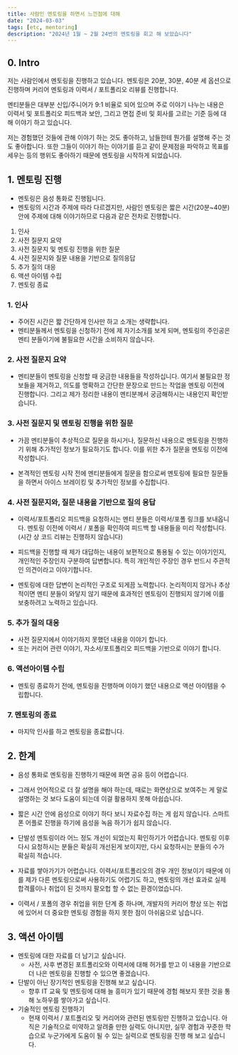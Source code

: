 ```yaml
---
title: 사람인 멘토링을 하면서 느낀점에 대해
date: "2024-03-03"
tags: [etc, mentoring]
description: "2024년 1월 ~ 2월 24번의 멘토링을 회고 해 보았습니다"
---
```


## 0. Intro

저는 사람인에서 멘토링을 진행하고 있습니다. 멘토링은 20분, 30분, 40분 세 옵션으로 진행하며 커리어 멘토링과 이력서 / 포트폴리오 리뷰를 진행합니다.

멘티분들은 대부분 신입/주니어가 9:1 비율로 되어 있으며 주로 이야기 나누는 내용은 이력서 및 포트폴리오 피드백과 보안, 그리고 면접 준비 및 회사를 고르는 기준 등에 대해 이야기 하고 있습니다.

저는 경험했던 것들에 관해 이야기 하는 것도 좋아하고, 남들한테 뭔가를 설명해 주는 것도 좋아합니다. 또한 그들이 이야기 하는 이야기를 듣고 같이 문제점을 파악하고 목표를 세우는 등의 행위도 좋아하기 때문에 멘토링을 시작하게 되었습니다.

## 1. 멘토링 진행

- 멘토링은 음성 통화로 진행됩니다.
- 멘토링의 시간과 주제에 따라 다르겠지만, 사람인 멘토링은 짧은 시간(20분~40분) 안에 주제에 대해 이야기하므로 다음과 같은 전차로 진행합니다.

1. 인사
2. 사전 질문지 요약
3. 사전 질문지 및 멘토링 진행을 위한 질문
4. 사전 질문지와 질문 내용을 기반으로 질의응답
5. 추가 질의 대응
6. 액션 아이템 수립
7. 멘토링 종료

### 1. 인사

- 주어진 시간은 짧 간단하게 인사만 하고 소개는 생략합니다.
- 멘티분들께서 멘토링을 신청하기 전에 제 자기소개를 보게 되며, 멘토링의 주인공은 멘티 분들이기에 불필요한 시간을 소비하지 않습니다.

### 2. 사전 질문지 요약

- 멘티분들이 멘토링을 신청할 때 궁금한 내용들을 작성하십니다. 여기서 불필요한 정보들을 제거하고, 의도를 명확하고 간단한 문장으로 만드는 작업을 멘토링 이전에 진행합니다. 그리고 제가 정리한 내용이 멘티분께서 궁금해하시는 내용인지 확인받습니다.

### 3. 사전 질문지 및 멘토링 진행을 위한 질문

- 가끔 멘티분들이 추상적으로 질문을 하시거나, 질문하신 내용으로 멘토링을 진행하기 위해 추가적인 정보가 필요하기도 합니다. 이를 위한 추가 질문을 멘토링 이전에 작성합니다.

- 본격적인 멘토링 시작 전에 멘티분들에게 질문을 함으로써 멘토링에 필요한 질문들을 하면서 아이스 브레이킹 및 추가적인 정보를 수집합니다.

### 4. 사전 질문지와, 질문 내용을 기반으로 질의 응답

- 이력서/포트폴리오 피드백을 요청하시는 멘티 분들은 이력서/포폴 링크를 보내옵니다. 멘토링 이전에 이력서 / 포폴을 확인하여 피드백 할 내용들을 미리 작성합니다.(시간 상 코드 리뷰는 진행하지 않습니다)

- 피드백을 진행할 때 제가 대답하는 내용이 보편적으로 통용될 수 있는 이야기인지, 개인적인 주장인지 구분하여 답변합니다. 특히 개인적인 주장인 경우 반드시 주관적인 의견이라고 이야기합니다.

- 멘토링에 대한 답변이 논리적인 구조로 되게끔 노력합니다. 논리적이지 않거나 추상적이면 멘티 분들이 와닿지 않기 때문에 효과적인 멘토링이 진행되지 않기에 이를 보충하려고 노력하고 있습니다.

### 5. 추가 질의 대응

- 사전 질문지에서 이야기하지 못했던 내용을 이야기 합니다.
- 또는 커리어 관련 이야기, 자소서/포트폴리오 피드백을 기반으로 이야기 합니다.

### 6. 액션아이템 수립

- 멘토링 종료하기 전에, 멘토링을 진행하며 이야기 했던 내용으로 액션 아이템을 수립합니다.

### 7. 멘토링의 종료

- 마지막 인사를 하고 멘토링을 종료합니다.

## 2. 한계

- 음성 통화로 멘토링을 진행하기 때문에 화면 공유 등이 어렵습니다.

- 그래서 언어적으로 더 잘 설명을 해야 하는데, 때로는 화면상으로 보여주는 게 말로 설명하는 것 보다 도움이 되는데 이걸 활용하지 못해 아쉽습니다.

- 짧은 시간 안에 음성으로 이야기 하다 보니 자료수집 하는 게 쉽지 않습니다. 스마트폰 어플로 진행을 하기에 음성을 녹음 하기가 쉽지 않습니다.

- 단발성 멘토링이라 어느 정도 개선이 되었는지 확인하기가 어렵습니다. 멘토링 이후 다시 요청하시는 분들은 확실히 개선된게 보이지만, 다시 요청하시는 분들의 수가 확실히 적습니다.

- 자료를 쌓아가기가 어렵습니다. 이력서/포트폴리오의 경우 개인 정보이기 때문에 이를 제가 다른 멘토링으로써 사용하기도 어렵기도 하고, 멘토링의 개선 효과로 실제 합격률이나 취업이 된 것까지 팔오헙 할 수 없는 환경이었습니다.

- 이력서 / 포폴의 경우 취업을 위한 단계 중 하나며, 개발자의 커리어 향상 또는 취업에 있어서 더 중요한 멘토링 경험을 하지 못한 점이 아쉬움으로 남습니다.

## 3. 액션 아이템

- 멘토링에 대한 자료를 더 남기고 싶습니다.
  - 사전, 사후 변경된 포트폴리오와 이력서에 대해 허가를 받고 이 내용을 기반으로 더 나은 멘토링을 진행할 수 있으면 좋겠습니다.
- 단발이 아닌 장기적인 멘토링을 진행해 보고 싶습니다.
  - 향후 IT 교육 및 멘토링에 대해 늘 흥미가 있기 때문에 경험 해보지 못한 것을 통해 노하우를 쌓아가고 싶습니다.
- 기술적인 멘토링 진행하기
  - 현재 이력서 / 포트폴리오 및 커리어와 관련된 멘토링만 진행하고 있습니다. 아직은 기술적으로 미약하고 알려줄 만한 실력도 아니지만, 실무 경험과 꾸준한 학습으로 누군가에게 도움이 될 수 있는 실력으로 멘토링을 진행 해 보고 싶습니다.
